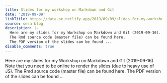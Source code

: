 ```yaml
---
title: Slides for my workshop on Markdown and Git
date: '2019-09-09'
linkTitle: https://data-se.netlify.app/2019/09/09/slides-for-my-workshop-on-markdown-and-git/
source: sesa blog
description: |-
  Here are my slides for my Workshop on Markdown and Git (2019-09-16). Note that you need to be online to render the slides (due to heavy use of JS).
  The Rmd source code (master file) can be found here.
  The PDF version of the slides can be found ...
disable_comments: true
---
```

Here are my slides for my Workshop on Markdown and Git (2019-09-16). Note that you need to be online to render the slides (due to heavy use of JS).
The Rmd source code (master file) can be found here.
The PDF version of the slides can be found ...
